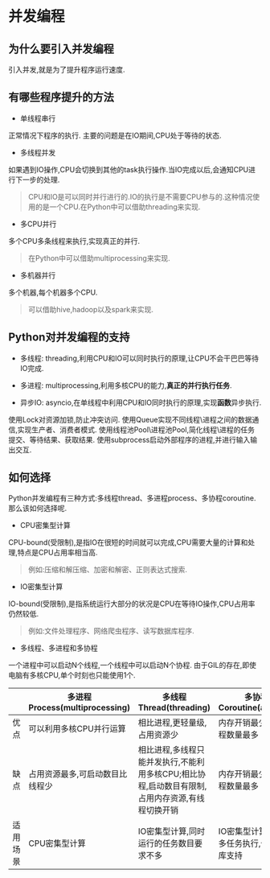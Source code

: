 # 并发编程

## 为什么要引入并发编程

引入并发,就是为了提升程序运行速度.

## 有哪些程序提升的方法

- 单线程串行

正常情况下程序的执行. 主要的问题是在IO期间,CPU处于等待的状态.

- 多线程并发

如果遇到IO操作,CPU会切换到其他的task执行操作.当IO完成以后,会通知CPU进行下一步的处理.

> CPU和IO是可以同时并行进行的.IO的执行是不需要CPU参与的.这种情况使用的是一个CPU.在Python中可以借助threading来实现.

- 多CPU并行

多个CPU多条线程来执行,实现真正的并行.

> 在Python中可以借助multiprocessing来实现.

- 多机器并行

多个机器,每个机器多个CPU.

> 可以借助hive,hadoop以及spark来实现.

## Python对并发编程的支持

- 多线程: threading,利用CPU和IO可以同时执行的原理,让CPU不会干巴巴等待IO完成.

- 多进程: multiprocessing,利用多核CPU的能力,**真正的并行执行任务**.

- 异步IO: asyncio,在单线程中利用CPU和IO同时执行的原理,实现**函数**异步执行.

使用Lock对资源加锁,防止冲突访问.
使用Queue实现不同线程\进程之间的数据通信,实现生产者、消费者模式.
使用线程池Pool\进程池Pool,简化线程\进程的任务提交、等待结果、获取结果.
使用subprocess启动外部程序的进程,并进行输入输出交互.

## 如何选择

Python并发编程有三种方式:多线程thread、多进程process、多协程coroutine.那么该如何选择呢.

- CPU密集型计算

CPU-bound(受限制),是指IO在很短的时间就可以完成,CPU需要大量的计算和处理,特点是CPU占用率相当高.
> 例如:压缩和解压缩、加密和解密、正则表达式搜索.

- IO密集型计算

IO-bound(受限制),是指系统运行大部分的状况是CPU在等待IO操作,CPU占用率仍然较低.
> 例如:文件处理程序、网络爬虫程序、读写数据库程序.

- 多线程、多进程和多协程

一个进程中可以启动N个线程,一个线程中可以启动N个协程.
由于GIL的存在,即使电脑有多核CPU,单个时刻也只能使用1个.

||多进程Process(multiprocessing)|多线程Thread(threading)|多协程Coroutine(asyncio)|
|---|---|---|---|
|优点|可以利用多核CPU并行运算|相比进程,更轻量级,占用资源少|内存开销最少,启动协程数量最多|
|缺点|占用资源最多,可启动数目比线程少|相比进程,多线程只能并发执行,不能利用多核CPU;相比协程,启动数目有限制,占用内存资源,有线程切换开销|内存开销最少,启动协程数量最多|
|适用场景|CPU密集型计算|IO密集型计算,同时运行的任务数目要求不多|IO密集型计算,需要超多任务执行,但有现成库支持|
